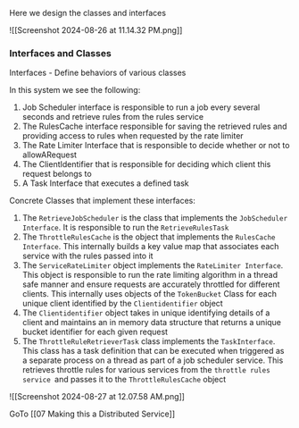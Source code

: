 
Here we design the classes and interfaces

![[Screenshot 2024-08-26 at 11.14.32 PM.png]]


### Interfaces and Classes

Interfaces - Define behaviors of various classes

In this system we see the following: 
1. Job Scheduler interface is responsible to run a job every several seconds and retrieve rules from the rules service
2. The RulesCache interface responsible for saving the retrieved rules and providing access to rules when requested by the rate limiter
3. The Rate Limiter Interface that is responsible to decide whether or not to allowARequest
4. The ClientIdentifier that is responsible for deciding which client this request belongs to
5. A Task Interface that executes a defined task


Concrete Classes that implement these interfaces: 
1. The `RetrieveJobScheduler` is the class that implements the `JobScheduler Interface`. It is responsible to run the `RetrieveRulesTask`
2. The `ThrottleRulesCache` is the object that implements the `RulesCache Interface`. This internally builds a key value map that associates each service with the rules passed into it
3. The `ServiceRateLimiter` object implements the `RateLimiter Interface`. This object is responsible to run the rate limiting algorithm in a thread safe manner and ensure requests are accurately throttled for different clients. This internally uses objects of the `TokenBucket` Class for each unique client identified by the `Clientidentifier` object
4. The `Clientidentifier` object takes in unique identifying details of a client and maintains an in memory data structure that returns a unique bucket identifier for each given request
5. The `ThrottleRuleRetrieverTask` class implements the `TaskInterface`. This class has a task definition that can be executed when triggered as a separate process on a thread as part of a job scheduler service. This retrieves throttle rules for various services from  the `throttle rules service `and passes it to the `ThrottleRulesCache` object

![[Screenshot 2024-08-27 at 12.07.58 AM.png]]

GoTo [[07 Making this a Distributed Service]]